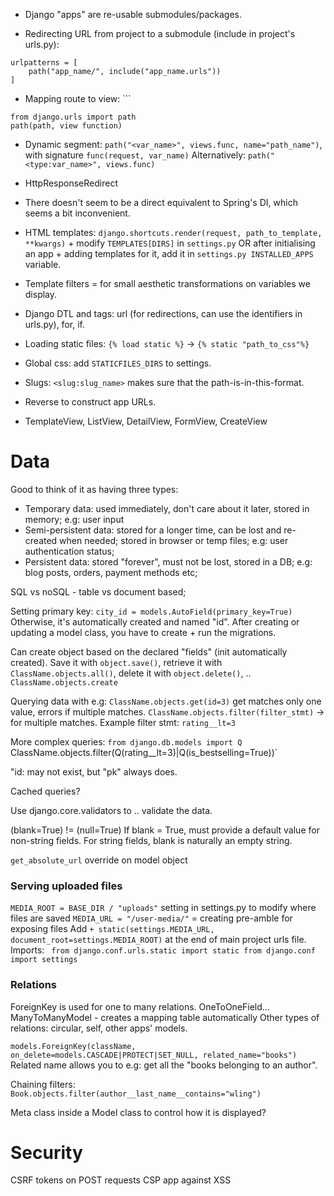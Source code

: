 - Django "apps" are re-usable submodules/packages.

- Redirecting URL from project to a submodule (include in project's urls.py):
```
urlpatterns = [   
    path("app_name/", include("app_name.urls"))  
]
```
- Mapping route to view: ```
```
from django.urls import path
path(path, view function)
```
- Dynamic segment: `path("<var_name>", views.func, name="path_name")`, with signature `func(request, var_name)`
	Alternatively: `path("<type:var_name>", views.func)`
- HttpResponseRedirect
- There doesn't seem to be a direct equivalent to Spring's DI, which seems a bit inconvenient.
- HTML templates: `django.shortcuts.render(request, path_to_template, **kwargs)` + modify `TEMPLATES[DIRS]` in `settings.py` OR after initialising an app + adding templates for it, add it in `settings.py INSTALLED_APPS` variable. 
- Template filters = for small aesthetic transformations on variables we display.
- Django DTL and tags: url (for redirections, can use the identifiers in urls.py), for, if.

- Loading static files: `{% load static %}` -> `{% static "path_to_css"%}`
- Global css: add `STATICFILES_DIRS` to settings.
- Slugs: `<slug:slug_name>` makes sure that the path-is-in-this-format.
- Reverse to construct app URLs.
- TemplateView, ListView, DetailView, FormView, CreateView

# Data #

Good to think of it as having three types:
- Temporary data: used immediately, don't care about it later, stored in memory; e.g: user input
- Semi-persistent data: stored for a longer time, can be lost and re-created when needed; stored in browser or temp files; e.g: user authentication status;
- Persistent data: stored "forever", must not be lost, stored in a DB; e.g: blog posts, orders, payment methods etc;

SQL vs noSQL - table vs document based;

Setting primary key: `city_id = models.AutoField(primary_key=True)`
Otherwise, it's automatically created and named "id".
After creating or updating a model class, you have to create + run the migrations.

Can create object based on the declared "fields" (init automatically created).
Save it with `object.save()`, retrieve it with `ClassName.objects.all()`, delete it with `object.delete()`, .. `ClassName.objects.create`

Querying data with e.g: `ClassName.objects.get(id=3)` get matches only one value, errors if multiple matches.
`ClassName.objects.filter(filter_stmt)` -> for multiple matches.
Example filter stmt: `rating__lt=3`

More complex queries: 
`from django.db.models import Q
`ClassName.objects.filter(Q(rating__lt=3)|Q(is_bestselling=True))`

"id: may not exist, but "pk" always does.

Cached queries?

Use django.core.validators to .. validate the data.

(blank=True) != (null=True)
If blank = True, must provide a default value for non-string fields. For string fields, blank is naturally an empty string.

`get_absolute_url` override on model object

### Serving uploaded files ###
`MEDIA_ROOT = BASE_DIR / "uploads"` setting in settings.py to modify where files are saved
`MEDIA_URL = "/user-media/"` = creating pre-amble for exposing files
Add `+ static(settings.MEDIA_URL, document_root=settings.MEDIA_ROOT)` at the end of main project urls file. 
Imports: ```
from django.conf.urls.static import static
from django.conf import settings```

### Relations ###
ForeignKey is used for one to many relations.
OneToOneField...
ManyToManyModel - creates a mapping table automatically
Other types of relations: circular, self, other apps' models.

`models.ForeignKey(className, on_delete=models.CASCADE|PROTECT|SET_NULL, related_name="books")` 
Related name allows you to e.g: get all the "books belonging to an author".

Chaining filters: `Book.objects.filter(author__last_name__contains="wling")`

Meta class inside a Model class to control how it is displayed?



# Security #
CSRF tokens on POST requests
CSP app against XSS


